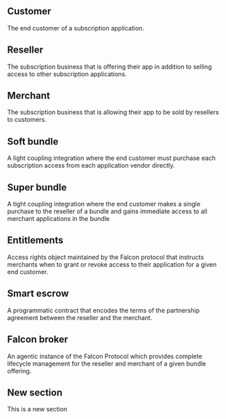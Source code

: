 ## Customer
The end customer of a subscription application.
## Reseller
The subscription business that is offering their app in addition to selling
access to other subscription applications.
## Merchant
The subscription business that is allowing their app to be sold by resellers to
customers.
## Soft bundle
A light coupling integration where the end customer must purchase each
subscription access from each application vendor directly.
## Super bundle
A tight coupling integration where the end customer makes a single purchase to
the reseller of a bundle and gains immediate access to all merchant applications
in the bundle
## Entitlements
Access rights object maintained by the Falcon protocol that instructs merchants
when to grant or revoke access to their application for a given end customer.
## Smart escrow
A programmatic contract that encodes the terms of the partnership agreement between the reseller and the merchant.
## Falcon broker
An agentic instance of the Falcon Protocol which provides complete lifecycle
management for the reseller and merchant of a given bundle offering.
## New section
This is a new section 
